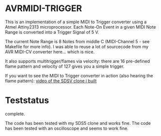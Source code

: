 AVRMIDI-TRIGGER
==========

This is an implementation of a simple MIDI to Trigger converter using a Atmel Attiny2313 microprocessor. Each Note-On Event in a given MIDI Note Range is converted into a Trigger Signal of 5 V.

The current Note Range is 8 Notes from middle C (MIDI-Channel 5 - see Makefile for more info).
I was able to reuse a lot of sourcecode from my AVR MIDI-CV converter here... which is nice.

It also supports multitrigger/flames via velocity: there are 16 pre-defined flame pattern and velocity of 127 gives you a simple trigger.

If you want to see the MIDI to Trigger converter in action (also hearing the flame pattern): [video of the SDSV clone i built](https://www.youtube.com/watch?v=ALU4drFba9A)

Teststatus
==========

complete.

The code has been tested with my SDS5 clone and works fine.
The code has been tested with an oscilloscope and seems to work fine.

